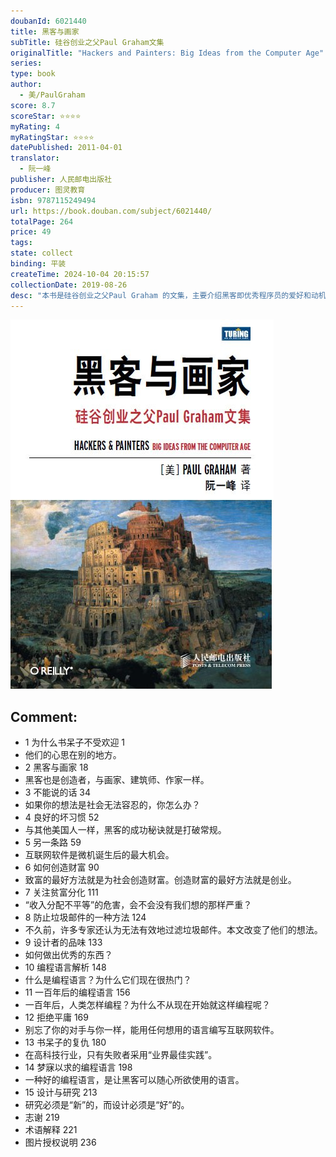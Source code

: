 ```yaml
---
doubanId: 6021440
title: 黑客与画家
subTitle: 硅谷创业之父Paul Graham文集
originalTitle: "Hackers and Painters: Big Ideas from the Computer Age"
series: 
type: book
author: 
  - 美/PaulGraham
score: 8.7
scoreStar: ⭐⭐⭐⭐
myRating: 4
myRatingStar: ⭐⭐⭐⭐
datePublished: 2011-04-01
translator: 
  - 阮一峰
publisher: 人民邮电出版社
producer: 图灵教育
isbn: 9787115249494
url: https://book.douban.com/subject/6021440/
totalPage: 264
price: 49
tags: 
state: collect
binding: 平装
createTime: 2024-10-04 20:15:57
collectionDate: 2019-08-26
desc: "本书是硅谷创业之父Paul Graham 的文集，主要介绍黑客即优秀程序员的爱好和动机，讨论黑客成长、黑客对世界的贡献以及编程语言和黑客工作方法等所有对计算机时代感兴趣的人的一些话题。书中的内容不但有助于了解计算机编程的本质、互联网行业的规则，还会帮助读者了解我们这个时代，迫使读者独立思考。本书适合所有程序员和互联网创业者，也适合一切对计算机行业感兴趣的读者。保罗•格雷厄姆，《黑客与画家》一书的作者，硅谷创业之父。1964年，出生于匹兹堡郊区的一个中产阶级家庭。父亲是设计核反应堆的物理学家，母亲在家照看他和他的妹妹。青少年时代，格雷厄姆就开始编程。但是，他还喜欢许多与计算机无关的东西，这在编程高手之中是很少见的。保罗•格雷厄姆在康奈尔大学读完本科，然后在哈佛大学获得计算机科学博士学位。1995年，他创办了Viaweb，帮助个人用户在网上开店，这是世界上第一个互联网应用程序。1998年夏天，Yahoo!公司收购了Viaweb，收购价约为5000万美元。此后，他架起了个人网站paulgraham.com，在上面撰写了许许多多关于软件和创业的文章，以深刻的见解和清晰的表达而著称，迅速引起了轰动。2005年，他身体力行，创建了风险投资公司Y Combinator，将自己的理论转化为实践，目前已经资助了80多家...(展开全部)保罗•格雷厄姆，《黑客与画家》一书的作者，硅谷创业之父。1964年，出生于匹兹堡郊区的一个中产阶级家庭。父亲是设计核反应堆的物理学家，母亲在家照看他和他的妹妹。青少年时代，格雷厄姆就开始编程。但是，他还喜欢许多与计算机无关的东西，这在编程高手之中是很少见的。保罗•格雷厄姆在康奈尔大学读完本科，然后在哈佛大学获得计算机科学博士学位。1995年，他创办了Viaweb，帮助个人用户在网上开店，这是世界上第一个互联网应用程序。1998年夏天，Yahoo!公司收购了Viaweb，收购价约为5000万美元。此后，他架起了个人网站paulgraham.com，在上面撰写了许许多多关于软件和创业的文章，以深刻的见解和清晰的表达而著称，迅速引起了轰动。2005年，他身体力行，创建了风险投资公司Y Combinator，将自己的理论转化为实践，目前已经资助了80多家创业公司。现在，他是公认的互联网创业权威。"
---
```


![image](99.Attachments/Files/s4669554.jpg)

Comment: 
---



  - 1  为什么书呆子不受欢迎	1
  - 他们的心思在别的地方。
  - 2  黑客与画家	18
  - 黑客也是创造者，与画家、建筑师、作家一样。
  - 3  不能说的话	34
  - 如果你的想法是社会无法容忍的，你怎么办？
  - 4  良好的坏习惯	52
  - 与其他美国人一样，黑客的成功秘诀就是打破常规。
  - 5  另一条路	59
  - 互联网软件是微机诞生后的最大机会。
  - 6  如何创造财富	90
  - 致富的最好方法就是为社会创造财富。创造财富的最好方法就是创业。
  - 7  关注贫富分化	111
  - “收入分配不平等”的危害，会不会没有我们想的那样严重？
  - 8  防止垃圾邮件的一种方法	124
  - 不久前，许多专家还认为无法有效地过滤垃圾邮件。本文改变了他们的想法。
  - 9  设计者的品味	133
  - 如何做出优秀的东西？
  - 10  编程语言解析	148
  - 什么是编程语言？为什么它们现在很热门？
  - 11  一百年后的编程语言	156
  - 一百年后，人类怎样编程？为什么不从现在开始就这样编程呢？
  - 12  拒绝平庸	169
  - 别忘了你的对手与你一样，能用任何想用的语言编写互联网软件。
  - 13  书呆子的复仇	180
  - 在高科技行业，只有失败者采用“业界最佳实践”。
  - 14  梦寐以求的编程语言	198
  - 一种好的编程语言，是让黑客可以随心所欲使用的语言。
  - 15  设计与研究	213
  - 研究必须是“新”的，而设计必须是“好”的。
  - 志谢	219
  - 术语解释	221
  - 图片授权说明	236
